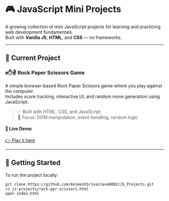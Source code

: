 # 🎮 JavaScript Mini Projects

A growing collection of mini JavaScript projects for learning and practicing web development fundamentals.  
Built with **Vanilla JS**, **HTML**, and **CSS** — no frameworks.

---

## 📌 Current Project

### ✊✋✌️ Rock Paper Scissors Game

A simple browser-based Rock Paper Scissors game where you play against the computer.  
Includes score tracking, interactive UI, and random move generation using JavaScript.

> ✅ Built with HTML, CSS, and JavaScript  
> 🧠 Focus: DOM manipulation, event handling, random logic

#### 🔗 Live Demo

[👉 Play it here](https://AnimeshSrivastava0002.github.io/JS_projects/rock_ppr_scissor.html)

---

## 🚀 Getting Started

To run the project locally:

```bash
git clone https://github.com/AnimeshSrivastava0002/JS_Projects.git
cd js-projects/rock-ppr-scissors.html
open index.html
```

